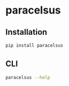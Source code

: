# paracelsus



## Installation

```bash
pip install paracelsus
```

## CLI

```bash
paracelsus --help
```
